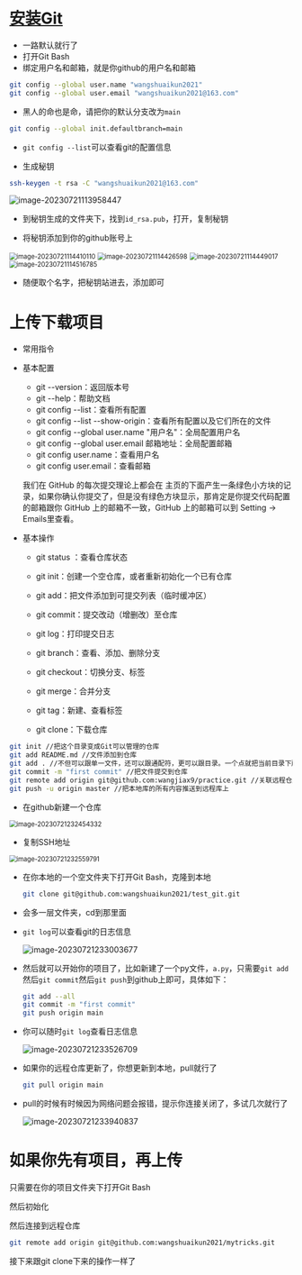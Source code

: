 # [安装Git](https://git-scm.com/download/)

- 一路默认就行了
- 打开Git Bash
- 绑定用户名和邮箱，就是你github的用户名和邮箱

```bash
git config --global user.name "wangshuaikun2021"
git config --global user.email "wangshuaikun2021@163.com"
```

- 黑人的命也是命，请把你的默认分支改为`main`

```bash
git config --global init.defaultbranch=main
```

- `git config --list`可以查看git的配置信息

- 生成秘钥

```bash
ssh-keygen -t rsa -C "wangshuaikun2021@163.com"
```

![image-20230721113958447](assets/image-20230721113958447.png)

- 到秘钥生成的文件夹下，找到`id_rsa.pub`，打开，复制秘钥

- 将秘钥添加到你的github账号上

<img src="assets/image-20230721114410110.png" alt="image-20230721114410110" style="zoom:80%;" />

<img src="assets/image-20230721114426598.png" alt="image-20230721114426598" style="zoom:80%;" />

<img src="assets/image-20230721114449017.png" alt="image-20230721114449017" style="zoom:80%;" />

<img src="assets/image-20230721114516785.png" alt="image-20230721114516785" style="zoom:80%;" />

- 随便取个名字，把秘钥站进去，添加即可

# 上传下载项目

- 常用指令

- 基本配置

  - git --version：返回版本号
  - git --help：帮助文档
  - git config --list：查看所有配置
  - git config --list --show-origin：查看所有配置以及它们所在的文件
  - git config --global user.name "用户名"：全局配置用户名
  - git config --global user.email 邮箱地址：全局配置邮箱
  - git config user.name：查看用户名
  - git config user.email：查看邮箱

  我们在 GitHub 的每次提交理论上都会在 主页的下面产生一条绿色小方块的记录，如果你确认你提交了，但是没有绿色方块显示，那肯定是你提交代码配置的邮箱跟你 GitHub 上的邮箱不一致，GitHub 上的邮箱可以到 Setting -> Emails里查看。

- 基本操作

  - git status ：查看仓库状态

  - git init：创建一个空仓库，或者重新初始化一个已有仓库

  - git add：把文件添加到可提交列表（临时缓冲区）

  - git commit：提交改动（增删改）至仓库

  - git log：打印提交日志

  - git branch：查看、添加、删除分支

  - git checkout：切换分支、标签

  - git merge：合并分支

  - git tag：新建、查看标签

  - git clone：下载仓库

```bash
git init //把这个目录变成Git可以管理的仓库
git add README.md //文件添加到仓库
git add . //不但可以跟单一文件，还可以跟通配符，更可以跟目录。一个点就把当前目录下所有未追踪的文件全部add了 
git commit -m "first commit" //把文件提交到仓库
git remote add origin git@github.com:wangjiax9/practice.git //关联远程仓库
git push -u origin master //把本地库的所有内容推送到远程库上
```

- 在github新建一个仓库

<img src="assets/image-20230721232454332.png" alt="image-20230721232454332" style="zoom:80%;" />



- 复制SSH地址

<img src="assets/image-20230721232559791.png" alt="image-20230721232559791" style="zoom:80%;" />

- 在你本地的一个空文件夹下打开Git Bash，克隆到本地

  ```bash
  git clone git@github.com:wangshuaikun2021/test_git.git
  ```

- 会多一层文件夹，cd到那里面

- `git log`可以查看git的日志信息

  ![image-20230721233003677](assets/image-20230721233003677.png)

- 然后就可以开始你的项目了，比如新建了一个py文件，`a.py`，只需要`git add`然后`git commit`然后`git push`到github上即可，具体如下：

  ```bash
  git add --all
  git commit -m "first commit"
  git push origin main
  ```

- 你可以随时`git log`查看日志信息

  ![image-20230721233526709](assets/image-20230721233526709.png)

- 如果你的远程仓库更新了，你想更新到本地，pull就行了

  ```bash
  git pull origin main
  ```

- pull的时候有时候因为网络问题会报错，提示你连接关闭了，多试几次就行了

  ![image-20230721233940837](assets/image-20230721233940837.png)

# 如果你先有项目，再上传

只需要在你的项目文件夹下打开Git Bash

然后初始化

然后连接到远程仓库

```bash
git remote add origin git@github.com:wangshuaikun2021/mytricks.git
```

接下来跟git clone下来的操作一样了
